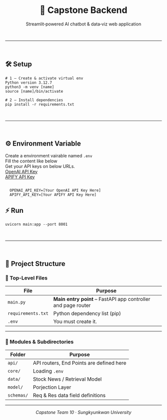 <div align="center">
  <h1>🚀 Capstone Backend</h1>
  <p>Streamlit‑powered AI chatbot &amp; data‑viz web application</p>
</div>

<br><hr><br>

<h2>🛠️ Setup</h2>

<pre><code># 1 – Create &amp; activate virtual env
Python version 3.12.7
python3 -m venv [name]
source [name]/bin/activate

# 2 – Install dependencies
pip install -r requirements.txt
</code></pre>

<br><hr><br>

<h2>⚙️ Environment Variable</h2>
Create a environment vairable named <code>.env</code><br>
Fill the content like below<br>
Get your API keys on below URLs.<br>
<a href=https://platform.openai.com/api-keys>OpenAI API Key</a><br>
<a href=https://console.apify.com/settings/integrations>APIFY API Key</a>
<pre><code>
  OPENAI_API_KEY=[Your OpenAI API Key Here]
  APIFY_API_KEY=[Your APIFY API Key Here]
</code></pre>

<h2>⚡ Run</h2>

<pre><code>uvicorn main:app --port 8001</code></pre>

<br><hr><br>
## 📁 Project Structure

### 🔹 Top-Level Files

| File                   | Purpose                                                                 |
|------------------------|-------------------------------------------------------------------------|
| `main.py`              | **Main entry point** – FastAPI app controller and page router           |
| `requirements.txt`     | Python dependency list (pip)                                            |
| `.env`                 | You must create it.                                                     |

---

### 🔸 Modules & Subdirectories

| Folder              | Purpose                                                                 |
|---------------------|-------------------------------------------------------------------------|
| `api/`              | API routers, End Points are defined here                                |
| `core/`             | Loading `.env`                                                          |
| `data/`             | Stock News / Retrieval Model                                            |
| `model/`            | Porjection Layer                                                        |
| `schemas/`          | Req & Res data field definitions                                        |

---

<div align="center">
  <i>Capstone Team 10 · Sungkyunkwan University</i>
</div>
